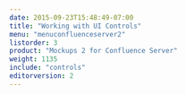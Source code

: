 ```yaml
---
date: 2015-09-23T15:48:49-07:00
title: "Working with UI Controls"
menu: "menuconfluenceserver2" 
listorder: 3
product: "Mockups 2 for Confluence Server"
weight: 1135
include: "controls"
editorversion: 2
---
```

